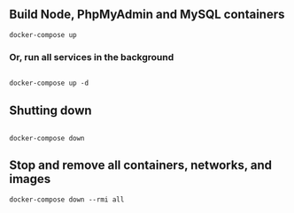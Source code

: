 ## Build Node, PhpMyAdmin and MySQL containers
```
docker-compose up
```
### Or, run all services in the background
```

docker-compose up -d
```
## Shutting down
```

docker-compose down
```

## Stop and remove all containers, networks, and images
```
docker-compose down --rmi all
```